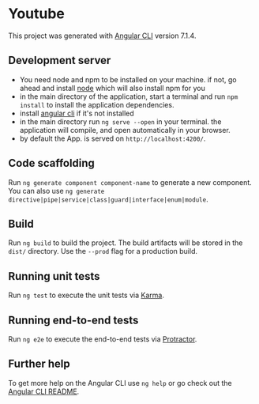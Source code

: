 # Youtube

This project was generated with [Angular CLI](https://github.com/angular/angular-cli) version 7.1.4.

## Development server

- You need node and npm to be installed on your machine. if not, go ahead and install [node](https://nodejs.org/) which will also install npm for you
- in the main directory of the application, start a terminal and run `npm install` to install the application dependencies.
- install [angular cli](https://cli.angular.io/) if it's not installed
- in the main directory run `ng serve --open` in your terminal. the application will compile, and open automatically in your browser.
- by default the App. is served on `http://localhost:4200/`.

## Code scaffolding

Run `ng generate component component-name` to generate a new component. You can also use `ng generate directive|pipe|service|class|guard|interface|enum|module`.

## Build

Run `ng build` to build the project. The build artifacts will be stored in the `dist/` directory. Use the `--prod` flag for a production build.

## Running unit tests

Run `ng test` to execute the unit tests via [Karma](https://karma-runner.github.io).

## Running end-to-end tests

Run `ng e2e` to execute the end-to-end tests via [Protractor](http://www.protractortest.org/).

## Further help

To get more help on the Angular CLI use `ng help` or go check out the [Angular CLI README](https://github.com/angular/angular-cli/blob/master/README.md).
